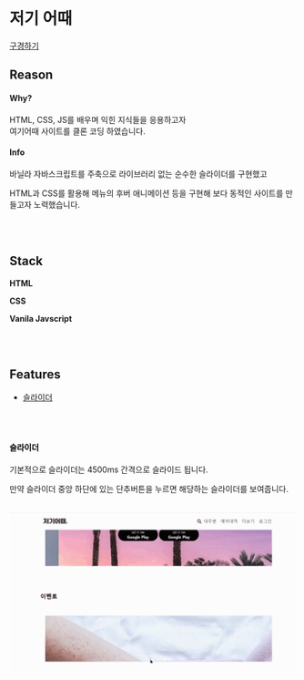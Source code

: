 # 저기 어때

[구경하기](https://chkim116.github.io/jeogi/)

## Reason

#### Why?

<p>HTML, CSS, JS를 배우며 익힌 지식들을 응용하고자<br />
여기어때 사이트를 클론 코딩 하였습니다.</p>

#### Info

<p>바닐라 자바스크립트를 주축으로 라이브러리 없는 순수한 슬라이더를 구현했고
</p>
<p>
HTML과 CSS를 활용해 메뉴의 후버 애니메이션 등을 구현해 보다 동적인 사이트를 만들고자 노력했습니다.</p>

<br />
<br />

## Stack

<p><strong>HTML</strong></p>
<p><strong>CSS</strong></p>
<p><strong>Vanila Javscript</strong></p>

<br />
<br />

## Features

<ul>
<li><a href="#slide">슬라이더</a></li>
</ul>

<br />
<br />

#### <a style="color : black" id="slide">슬라이더</a>

<p>기본적으로 슬라이더는 4500ms 간격으로 슬라이드 됩니다.</p>
<p>만약 슬라이더 중앙 하단에 있는 단추버튼을 누르면 해당하는 슬라이더를 보여줍니다.</p>
<br />
<img src="./gif/slide.gif">
<br />
